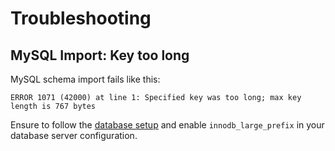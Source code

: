 # Troubleshooting <a id="troubleshooting"></a>

## MySQL Import: Key too long <a id="troubleshooting-mysql-schema-key"></a>

MySQL schema import fails like this:

```
ERROR 1071 (42000) at line 1: Specified key was too long; max key length is 767 bytes
```

Ensure to follow the [database setup](02-Installation.md#installation-database-setup)
and enable `innodb_large_prefix` in your database server configuration.
